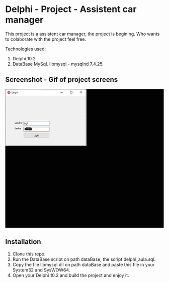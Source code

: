 # Delphi - Project - Assistent car manager

This project is a assistent car manager, the project is begining.
Who wants to colaborate with the project feel free.

Technologies used:
1. Delphi 10.2
2. DataBase MySql. libmysql - mysqlnd 7.4.25.

## Screenshot - Gif of project screens

<p align="center">
  <img width="900" src="Storage/files/images/screenshot/apresentation.gif">
</p>
<p align="center">

## Installation

1. Clone this repo.
2. Run the DataBase script on path dataBase, the script delphi_aula.sql.
3. Copy the file libmysql.dll on path dataBase and paste this file in your System32 and SysWOW64.
4. Open your Delphi 10.2 and build the project and enjoy it.
